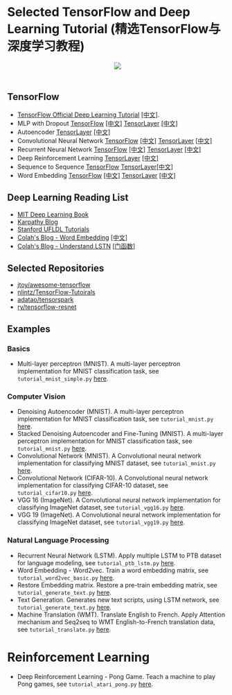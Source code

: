 # Selected TensorFlow and Deep Learning Tutorial (精选TensorFlow与深度学习教程)

<div align="center">
  <div class="TensorFlow">
    <img src="https://www.tensorflow.org/images/tf_logo_transp.png" style=": left; margin-left: 5px; margin-bottom: 5px;"><br><br>
  </div>
</div>

## TensorFlow 

 - [TensorFlow Official Deep Learning Tutorial](https://www.tensorflow.org/versions/master/tutorials/index.html) [[中文]](http://wiki.jikexueyuan.com/project/tensorflow-zh/).
 - MLP with Dropout [TensorFlow](https://www.tensorflow.org/versions/master/tutorials/mnist/beginners/index.html) [[中文]](http://wiki.jikexueyuan.com/project/tensorflow-zh/tutorials/mnist_beginners.html)  [TensorLayer](http://tensorlayer.readthedocs.io/en/latest/user/tutorial.html#tensorlayer-is-simple) [[中文]](http://tensorlayercn.readthedocs.io/zh/latest/user/tutorial.html#tensorlayer)
 - Autoencoder [TensorLayer](http://tensorlayercn.readthedocs.io/zh/latest/user/tutorial.html#tensorlayer) [[中文]](http://tensorlayercn.readthedocs.io/zh/latest/user/tutorial.html#denoising-autoencoder)
 - Convolutional Neural Network [TensorFlow](https://www.tensorflow.org/versions/master/tutorials/mnist/pros/index.html) [[中文]](http://wiki.jikexueyuan.com/project/tensorflow-zh/tutorials/mnist_pros.html)  [TensorLayer](http://tensorlayer.readthedocs.io/en/latest/user/tutorial.html#convolutional-neural-network-cnn) [[中文]](http://tensorlayercn.readthedocs.io/zh/latest/user/tutorial.html#convolutional-neural-network)
 - Recurrent Neural Network [TensorFlow](https://www.tensorflow.org/versions/master/tutorials/recurrent/index.html#recurrent-neural-networks) [[中文]](http://wiki.jikexueyuan.com/project/tensorflow-zh/tutorials/recurrent.html)  [TensorLayer](http://tensorlayer.readthedocs.io/en/latest/user/tutorial.html#understand-lstm) [[中文]](http://tensorlayercn.readthedocs.io/zh/latest/user/tutorial.html#lstm)
 - Deep Reinforcement Learning [TensorLayer](http://tensorlayer.readthedocs.io/en/latest/user/tutorial.html#understand-reinforcement-learning) [[中文]](http://tensorlayercn.readthedocs.io/zh/latest/user/tutorial.html#id13)
 - Sequence to Sequence [TensorFlow](https://www.tensorflow.org/versions/master/tutorials/seq2seq/index.html#sequence-to-sequence-models)  [TensorLayer](http://tensorlayer.readthedocs.io/en/latest/user/tutorial.html#understand-translation)[[中文]](http://tensorlayercn.readthedocs.io/zh/latest/user/tutorial.html#id30)
 - Word Embedding [TensorFlow](https://www.tensorflow.org/versions/master/tutorials/word2vec/index.html#vector-representations-of-words) [[中文]](http://wiki.jikexueyuan.com/project/tensorflow-zh/tutorials/word2vec.html)  [TensorLayer](http://tensorlayer.readthedocs.io/en/latest/user/tutorial.html#understand-word-embedding) [[中文]](http://tensorlayercn.readthedocs.io/zh/latest/user/tutorial.html#word-embedding)
 
## Deep Learning Reading List

 - [MIT Deep Learning Book](http://www.deeplearningbook.org)
 - [Karpathy Blog](http://karpathy.github.io)
 - [Stanford UFLDL Tutorials](http://deeplearning.stanford.edu/tutorial/)
 - [Colah's Blog - Word Embedding](http://colah.github.io/posts/2014-07-NLP-RNNs-Representations/) [[中文]](http://dataunion.org/9331.html)
 - [Colah's Blog - Understand LSTN](http://colah.github.io/posts/2015-08-Understanding-LSTMs/) [[门函数]](http://mp.weixin.qq.com/s?__biz=MzI3NDExNDY3Nw==&mid=2649764821&idx=1&sn=dd325565b40fcbad6e90a9398414dede&scene=2&srcid=0505U2iFJ7tfXgB8yPfNkwrA&from=timeline&isappinstalled=0#wechat_redirect)
 
## Selected Repositories
 - [jtoy/awesome-tensorflow](https://github.com/jtoy/awesome-tensorflow)
 - [nlintz/TensorFlow-Tutoirals](https://github.com/nlintz/TensorFlow-Tutorials)
 - [adatao/tensorspark](https://github.com/adatao/tensorspark)
 - [ry/tensorflow-resnet](https://github.com/ry/tensorflow-resnet)


## Examples

### Basics


 - Multi-layer perceptron (MNIST). A multi-layer perceptron implementation for MNIST classification task, see ``tutorial_mnist_simple.py`` [here](https://github.com/zsdonghao/tensorlayer).

### Computer Vision

 - Denoising Autoencoder (MNIST). A multi-layer perceptron implementation for MNIST classification task, see ``tutorial_mnist.py`` [here](https://github.com/zsdonghao/tensorlayer).
 - Stacked Denoising Autoencoder and Fine-Tuning (MNIST). A multi-layer perceptron implementation for MNIST classification task, see ``tutorial_mnist.py`` [here](https://github.com/zsdonghao/tensorlayer).
 - Convolutional Network (MNIST). A Convolutional neural network implementation for classifying MNIST dataset, see ``tutorial_mnist.py`` [here](https://github.com/zsdonghao/tensorlayer).
 - Convolutional Network (CIFAR-10). A Convolutional neural network implementation for classifying CIFAR-10 dataset, see ``tutorial_cifar10.py`` [here](https://github.com/zsdonghao/tensorlayer).
 - VGG 16 (ImageNet). A Convolutional neural network implementation for classifying ImageNet dataset, see ``tutorial_vgg16.py`` [here](https://github.com/zsdonghao/tensorlayer).
 - VGG 19 (ImageNet). A Convolutional neural network implementation for classifying ImageNet dataset, see ``tutorial_vgg19.py`` [here](https://github.com/zsdonghao/tensorlayer).


### Natural Language Processing
 - Recurrent Neural Network (LSTM). Apply multiple LSTM to PTB dataset for language modeling, see ``tutorial_ptb_lstm.py``  [here](https://github.com/zsdonghao/tensorlayer).
 - Word Embedding - Word2vec. Train a word embedding matrix, see ``tutorial_word2vec_basic.py`` [here](https://github.com/zsdonghao/tensorlayer).
 - Restore Embedding matrix. Restore a pre-train embedding matrix, see ``tutorial_generate_text.py`` [here](https://github.com/zsdonghao/tensorlayer).
 - Text Generation. Generates new text scripts, using LSTM network, see ``tutorial_generate_text.py`` [here](https://github.com/zsdonghao/tensorlayer).
 - Machine Translation (WMT). Translate English to French. Apply Attention mechanism and Seq2seq to WMT English-to-French translation data, see ``tutorial_translate.py`` [here](https://github.com/zsdonghao/tensorlayer).

Reinforcement Learning
==============================

 - Deep Reinforcement Learning - Pong Game. Teach a machine to play Pong games, see ``tutorial_atari_pong.py`` [here](https://github.com/zsdonghao/tensorlayer).
